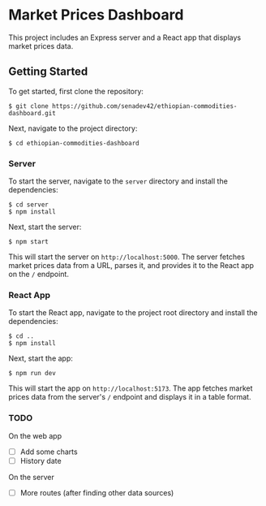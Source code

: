 # Market Prices Dashboard

This project includes an Express server and a React app that displays market prices data.

## Getting Started

To get started, first clone the repository:

```
$ git clone https://github.com/senadev42/ethiopian-commodities-dashboard.git
```

Next, navigate to the project directory:

```
$ cd ethiopian-commodities-dashboard
```

### Server

To start the server, navigate to the `server` directory and install the dependencies:

```
$ cd server
$ npm install
```

Next, start the server:

```
$ npm start
```

This will start the server on `http://localhost:5000`. The server fetches market prices data from a URL, parses it, and provides it to the React app on the `/` endpoint.

### React App

To start the React app, navigate to the project root directory and install the dependencies:

```
$ cd ..
$ npm install
```

Next, start the app:

```
$ npm run dev
```

This will start the app on `http://localhost:5173`. The app fetches market prices data from the server's `/` endpoint and displays it in a table format.

### TODO

On the web app

- [ ] Add some charts
- [ ] History date

On the server

- [ ] More routes (after finding other data sources)
